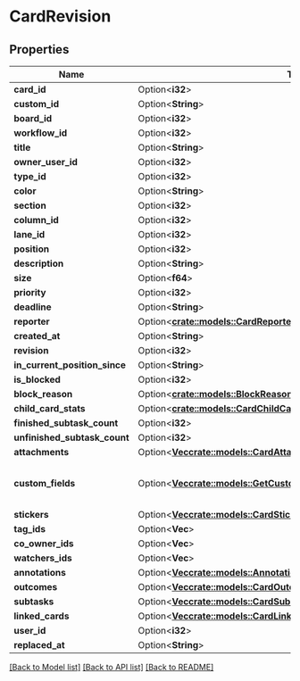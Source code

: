 # CardRevision

## Properties

Name | Type | Description | Notes
------------ | ------------- | ------------- | -------------
**card_id** | Option<**i32**> |  | [optional]
**custom_id** | Option<**String**> |  | [optional]
**board_id** | Option<**i32**> |  | [optional]
**workflow_id** | Option<**i32**> |  | [optional]
**title** | Option<**String**> |  | [optional]
**owner_user_id** | Option<**i32**> |  | [optional]
**type_id** | Option<**i32**> |  | [optional]
**color** | Option<**String**> |  | [optional]
**section** | Option<**i32**> |  | [optional]
**column_id** | Option<**i32**> |  | [optional]
**lane_id** | Option<**i32**> |  | [optional]
**position** | Option<**i32**> |  | [optional]
**description** | Option<**String**> |  | [optional]
**size** | Option<**f64**> |  | [optional]
**priority** | Option<**i32**> |  | [optional]
**deadline** | Option<**String**> |  | [optional]
**reporter** | Option<[**crate::models::CardReporter**](Card_reporter.md)> |  | [optional]
**created_at** | Option<**String**> |  | [optional]
**revision** | Option<**i32**> |  | [optional]
**in_current_position_since** | Option<**String**> |  | [optional]
**is_blocked** | Option<**i32**> |  | [optional]
**block_reason** | Option<[**crate::models::BlockReason**](BlockReason.md)> |  | [optional]
**child_card_stats** | Option<[**crate::models::CardChildCardStats**](Card_child_card_stats.md)> |  | [optional]
**finished_subtask_count** | Option<**i32**> |  | [optional]
**unfinished_subtask_count** | Option<**i32**> |  | [optional]
**attachments** | Option<[**Vec<crate::models::CardAttachment>**](CardAttachment.md)> |  | [optional]
**custom_fields** | Option<[**Vec<crate::models::GetCustomFieldCards200ResponseDataInner>**](getCustomFieldCards_200_response_data_inner.md)> | A list of card custom field values. | [optional]
**stickers** | Option<[**Vec<crate::models::CardSticker>**](CardSticker.md)> |  | [optional]
**tag_ids** | Option<**Vec<i32>**> |  | [optional]
**co_owner_ids** | Option<**Vec<i32>**> |  | [optional]
**watchers_ids** | Option<**Vec<i32>**> |  | [optional]
**annotations** | Option<[**Vec<crate::models::Annotation>**](Annotation.md)> |  | [optional]
**outcomes** | Option<[**Vec<crate::models::CardOutcomeWithId>**](CardOutcomeWithId.md)> |  | [optional]
**subtasks** | Option<[**Vec<crate::models::CardSubtaskWithId>**](CardSubtaskWithId.md)> |  | [optional]
**linked_cards** | Option<[**Vec<crate::models::CardLinkedCardsInner>**](Card_linked_cards_inner.md)> |  | [optional]
**user_id** | Option<**i32**> |  | [optional]
**replaced_at** | Option<**String**> |  | [optional]

[[Back to Model list]](../README.md#documentation-for-models) [[Back to API list]](../README.md#documentation-for-api-endpoints) [[Back to README]](../README.md)


